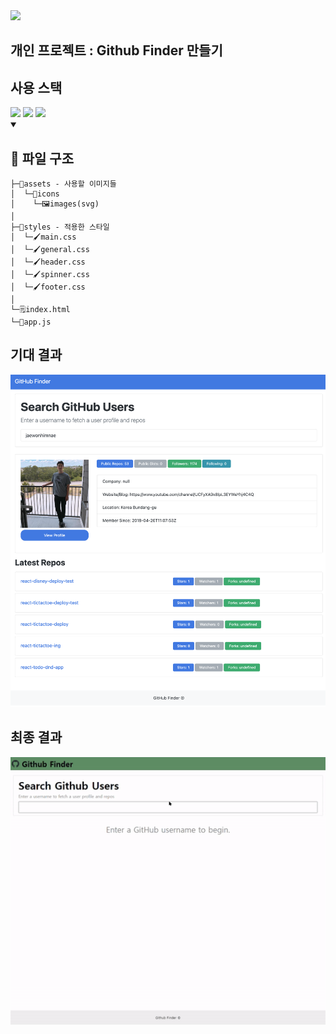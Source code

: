 <img src="https://capsule-render.vercel.app/api?type=waving&color=auto&height=200&section=header&text=childevnote&fontSize=90" />
<h2>개인 프로젝트 : Github Finder 만들기</h2>
<summary><h2>사용 스택</h2></summary> 
<div>
  <img src="https://img.shields.io/badge/JavaScript-F7DF1E?style=flat&logo=JavaScript&logoColor=white" />
  <img src="https://img.shields.io/badge/HTML5-E34F26?style=flat&logo=HTML5&logoColor=white" />
	<img src="https://img.shields.io/badge/CSS3-1572B6?style=flat&logo=CSS3&logoColor=white" />
</div>

<details open>
<summary><h2>📂 파일 구조</h2></summary>
<div markdown="1">


```
├─📂assets - 사용할 이미지들
│  └─📂icons
│    └─🖼️images(svg)
│ 
├─📂styles - 적용한 스타일
│  └─🖌️main.css
│  └─🖌️general.css
│  └─🖌️header.css
│  └─🖌️spinner.css
│  └─🖌️footer.css
│ 
└─🗒️index.html
└─🚀app.js
```

</div>
</details>

<summary><h2>기대 결과</h2></summary>
<img src="assets\images\2.png">

<summary><h2>최종 결과</h2></summary>
<img src="assets\images\1.gif">
